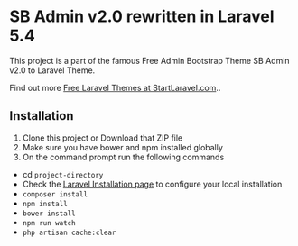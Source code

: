# SB Admin v2.0 rewritten in Laravel 5.4

This project is a part of the famous Free Admin Bootstrap Theme SB Admin v2.0 to Laravel Theme.

Find out more [Free Laravel Themes at StartLaravel.com](http://www.startlaravel.com/)..

## Installation

1. Clone this project or Download that ZIP file
2. Make sure you have bower and npm installed globally
3. On the command prompt run the following commands
- cd `project-directory`
- Check the [Laravel Installation page](https://laravel.com/docs/5.4/installation) to configure your local installation
- `composer install`
- `npm install`
- `bower install`
- `npm run watch`
- `php artisan cache:clear`
